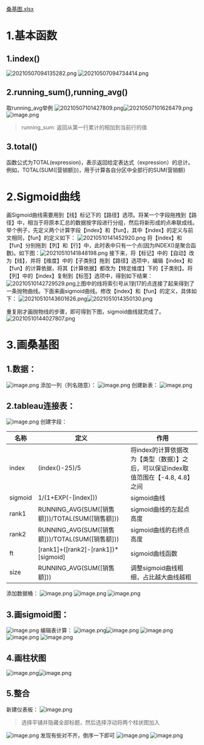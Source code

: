 [桑基图.xlsx](https://github.com/lanchuangdexingjian/Blog-libray/raw/main/Sangjitu/%E6%A1%91%E5%9F%BA%E5%9B%BE.xlsx)

# 1.基本函数

## 1.index()

![20210507094135282.png](https://raw.githubusercontent.com/lanchuangdexingjian/Blog-libray/main/Sangjitu/1.png)
![20210507094734414.png](https://raw.githubusercontent.com/lanchuangdexingjian/Blog-libray/main/Sangjitu/2.png)
## 2.running_sum(),running_avg()
取running_avg举例
![20210507101427809.png](https://raw.githubusercontent.com/lanchuangdexingjian/Blog-libray/main/Sangjitu/3.png)![20210507101626479.png](https://raw.githubusercontent.com/lanchuangdexingjian/Blog-libray/main/Sangjitu/4.png)
![image.png](https://raw.githubusercontent.com/lanchuangdexingjian/Blog-libray/main/Sangjitu/5.png)
> running_sum: 返回从第一行累计的相加到当前行的值

## 3.total()
函数公式为TOTAL(expression)，表示返回给定表达式（expression）的总计。例如，TOTAL(SUM([营销额]))，用于计算各自分区中全部行的SUM(营销额)
# 2.Sigmoid曲线
画Sigmoid曲线需要用到【线】标记下的【路径】选项。将某一个字段拖拽到【路径】中，相当于将原本汇总的数据按字段进行分组，然后将新形成的点串联成线。 举个例子，先定义两个计算字段【index】和【fun】，其中【index】的定义与前文相同，【fun】的定义如下：
![20210510141452920.png](https://raw.githubusercontent.com/lanchuangdexingjian/Blog-libray/main/Sangjitu/6.png)
将【index】和【fun】分别拖到【列】和【行】中，此时表中只有一个点(因为INDEX()是聚合函数)。如下图：![20210510141848198.png](https://raw.githubusercontent.com/lanchuangdexingjian/Blog-libray/main/Sangjitu/7.png)
接下来，将【标记】中的【自动】改为【线】，并将【维度】中的【子类别】拖到【路径】选项中，编辑【index】和【fun】的计算依据，将其【计算依据】都改为【特定维度】下的【子类别】。将【列】中的【index】复制到【标签】选项中，得到如下结果：
![20210510142729529.png](https://raw.githubusercontent.com/lanchuangdexingjian/Blog-libray/main/Sangjitu/8.png)上图中的线将索引号从1到17的点连接了起来得到了一条抛物曲线。下面来画sigmoid曲线。修改【index】和【fun】的定义，具体如下：
![20210510143601626.png](https://raw.githubusercontent.com/lanchuangdexingjian/Blog-libray/main/Sangjitu/9.png)![2021051014350130.png](https://raw.githubusercontent.com/lanchuangdexingjian/Blog-libray/main/Sangjitu/10.png)

重复刚才画抛物线的步骤，即可得到下图，sigmoid曲线就完成了。![20210510144027807.png](https://raw.githubusercontent.com/lanchuangdexingjian/Blog-libray/main/Sangjitu/11.png)
# 3.画桑基图
## 1.数据：
![image.png](https://raw.githubusercontent.com/lanchuangdexingjian/Blog-libray/main/Sangjitu/12.png)
添加一列（列名随意）：
![image.png](https://raw.githubusercontent.com/lanchuangdexingjian/Blog-libray/main/Sangjitu/13.png)
创建新表：
![image.png](https://raw.githubusercontent.com/lanchuangdexingjian/Blog-libray/main/Sangjitu/14.png)
## 2.tableau连接表：
![image.png](https://raw.githubusercontent.com/lanchuangdexingjian/Blog-libray/main/Sangjitu/15.png)
创建字段：

| 名称 | 定义 | 作用 |
| --- | --- | --- |
| index | (index()-25)/5 | 将index的计算依据改为【类型（数据）】之后，可以保证index取值范围在【-4.8, 4.8】之间 |
| sigmoid | 1/(1+EXP(-[index])) | sigmoid曲线 |
| rank1 | RUNNING_AVG(SUM([销售额]))/TOTAL(SUM([销售额])) | sigmoid曲线的左起点高度 |
| rank2 | RUNNING_AVG(SUM([销售额]))/TOTAL(SUM([销售额])) | sigmoid曲线的右终点高度 |
| ft | [rank1]+([rank2]-[rank1])*[sigmoid] | sigmoid曲线函数 |
| size | RUNNING_AVG(SUM([销售额])) | 调整sigmoid曲线粗细，占比越大曲线越粗 |

添加数据桶：
![image.png](https://raw.githubusercontent.com/lanchuangdexingjian/Blog-libray/main/Sangjitu/16.png)
![image.png](https://raw.githubusercontent.com/lanchuangdexingjian/Blog-libray/main/Sangjitu/17.png)
![image.png](https://raw.githubusercontent.com/lanchuangdexingjian/Blog-libray/main/Sangjitu/18.png)
## 3.画sigmoid图：
![image.png](https://raw.githubusercontent.com/lanchuangdexingjian/Blog-libray/main/Sangjitu/19.png)
编辑表计算：
![image.png](https://raw.githubusercontent.com/lanchuangdexingjian/Blog-libray/main/Sangjitu/20.png)![image.png](https://raw.githubusercontent.com/lanchuangdexingjian/Blog-libray/main/Sangjitu/21.png)
![image.png](https://raw.githubusercontent.com/lanchuangdexingjian/Blog-libray/main/Sangjitu/22.png)![image.png](https://raw.githubusercontent.com/lanchuangdexingjian/Blog-libray/main/Sangjitu/23.png)
![image.png](https://raw.githubusercontent.com/lanchuangdexingjian/Blog-libray/main/Sangjitu/24.png)
## 4.画柱状图
![image.png](https://raw.githubusercontent.com/lanchuangdexingjian/Blog-libray/main/Sangjitu/25.png)![image.png](https://raw.githubusercontent.com/lanchuangdexingjian/Blog-libray/main/Sangjitu/26.png)
## 5.整合
新建仪表板：
![image.png](https://raw.githubusercontent.com/lanchuangdexingjian/Blog-libray/main/Sangjitu/27.png)
> 选择平铺并隐藏全部标题，然后选择浮动将两个柱状图加入

![image.png](https://raw.githubusercontent.com/lanchuangdexingjian/Blog-libray/main/Sangjitu/28.png)
发现有些对不齐，倒序一下即可
![image.png](https://raw.githubusercontent.com/lanchuangdexingjian/Blog-libray/main/Sangjitu/29.png)
![image.png](https://raw.githubusercontent.com/lanchuangdexingjian/Blog-libray/main/Sangjitu/30.png)
